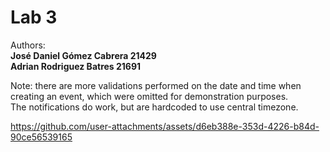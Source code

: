# Lab 3
Authors: <br>
**José Daniel Gómez Cabrera 21429 <br>
Adrian Rodriguez Batres 21691**

Note: there are more validations performed on the date and time when creating an event, which were omitted for demonstration purposes. <br>
The notifications do work, but are hardcoded to use central timezone. 

https://github.com/user-attachments/assets/d6eb388e-353d-4226-b84d-90ce56539165

